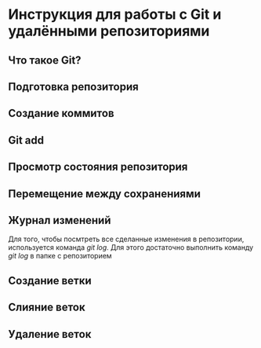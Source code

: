 # Инструкция для работы с Git и удалёнными репозиториями


## Что такое Git?


## Подготовка репозитория


## Создание коммитов


## Git add


## Просмотр состояния репозитория


## Перемещение между сохранениями


## Журнал изменений
Для того, чтобы посмтреть все сделанные изменения в репозитории, используется команда *git log*. Для этого достаточно выполнить команду *git log* в папке с репозиторием


## Создание ветки


## Слияние веток


## Удаление веток


